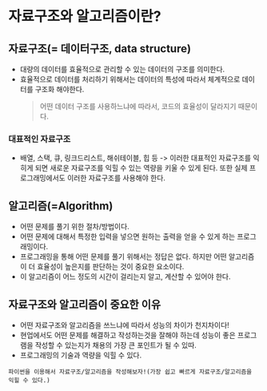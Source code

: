 # 자료구조와 알고리즘이란?

## 자료구조(= 데이터구조, data structure)

- 대량의 데이터를 효율적으로 관리할 수 있는 데이터의 구조를 의미한다.
- 효율적으로 데이터를 처리하기 위해서는 데이터의 특성에 따라서 체계적으로 데이터를 구조화 해야한다.
  > 어떤 데이터 구조를 사용하느냐에 따라서, 코드의 효율성이 달라지기 때문이다.

### 대표적인 자료구조

- 배열, 스택, 큐, 링크드리스트, 해쉬테이블, 힙 등
  -> 이러한 대표적인 자료구조를 익히게 되면 새로운 자료구조를 익힐 수 있는 역량을 키울 수 있게 된다. 또한 실제 프로그래밍에서도 이러한 자료구조를 사용해야 한다.

## 알고리즘(=Algorithm)

- 어떤 문제를 풀기 위한 절차/방법이다.
- 어떤 문제에 대해서 특정한 입력을 넣으면 원하는 출력을 얻을 수 있게 하는 프로그래밍이다.
- 프로그래밍을 통해 어떤 문제를 풀기 위해서는 정답은 없다. 하지만 어떤 알고리즘이 더 효율성이 높은지를 판단하는 것이 중요한 요소이다.
- 이 알고리즘이 어느 정도의 시간이 걸리는지 알고, 계산할 수 있어야 한다.

## 자료구조와 알고리즘이 중요한 이유

- 어떤 자료구조와 알고리즘을 쓰느냐에 따라서 성능의 차이가 천지차이다!
- 현업에서도 어떤 문제를 해결하고 작성하는것을 잘해야 하는데 성능이 좋은 프로그램을 작성할 수 있는지가 채용의 가장 큰 포인트가 될 수 있따.
- 프로그래밍의 기술과 역량을 익힐 수 있다.

`파이썬을 이용해서 자료구조/알고리즘을 작성해보자!(가장 쉽고 빠르게 자료구조/알고리즘을 익힐 수 있다.)`
